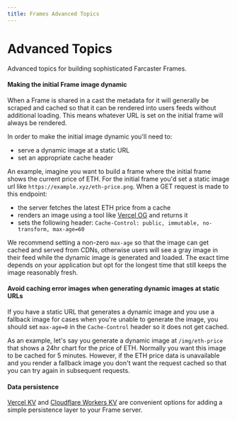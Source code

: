 ```yaml
---
title: Frames Advanced Topics
---
```


# Advanced Topics

Advanced topics for building sophisticated Farcaster Frames.

#### Making the initial Frame image dynamic

When a Frame is shared in a cast the metadata for it will generally be scraped
and cached so that it can be rendered into users feeds without additional
loading. This means whatever URL is set on the initial frame will always be
rendered.

In order to make the initial image dynamic you'll need to:

- serve a dynamic image at a static URL
- set an appropriate cache header

An example, imagine you want to build a frame where the initial frame shows the
current price of ETH. For the initial frame you'd set a static image url
like `https://example.xyz/eth-price.png`. When a GET request is made to this endpoint:

- the server fetches the latest ETH price from a cache
- renders an image using a tool like [Vercel OG](https://vercel.com/docs/functions/og-image-generation) and returns it
- sets the following header: `Cache-Control: public, immutable, no-transform, max-age=60`

We recommend setting a non-zero `max-age` so that the image can get cached and
served from CDNs, otherwise users will see a gray image in their feed while the
dynamic image is generated and loaded. The exact time depends on your
application but opt for the longest time that still keeps the image reasonably
fresh.

#### Avoid caching error images when generating dynamic images at static URLs

If you have a static URL that generates a dynamic image and you use a fallback
image for cases when you're unable to generate the image, you should set
`max-age=0` in the `Cache-Control` header so it does not get cached.

As an example, let's say you generate a dynamic image at `/img/eth-price` that
shows a 24hr chart for the price of ETH. Normally you want this image to be
cached for 5 minutes. However, if the ETH price data is unavailable and you
render a fallback image you don't want the request cached so that you can try
again in subsequent requests.

#### Data persistence

[Vercel KV](https://vercel.com/docs/storage/vercel-kv) and [Cloudflare Workers
KV](https://developers.cloudflare.com/kv/) are convenient options for adding a
simple persistence layer to your Frame server.
